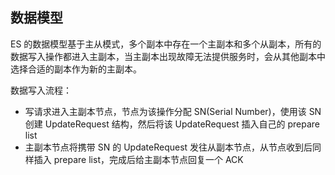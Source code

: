 ## 数据模型

ES 的数据模型基于主从模式，多个副本中存在一个主副本和多个从副本，所有的数据写入操作都进入主副本，当主副本出现故障无法提供服务时，会从其他副本中选择合适的副本作为新的主副本。

数据写入流程：
- 写请求进入主副本节点，节点为该操作分配 SN(Serial Number)，使用该 SN 创建 UpdateRequest 结构，然后将该 UpdateRequest 插入自己的 prepare list
- 主副本节点将携带 SN 的 UpdateRequest 发往从副本节点，从节点收到后同样插入 prepare list，完成后给主副本节点回复一个 ACK